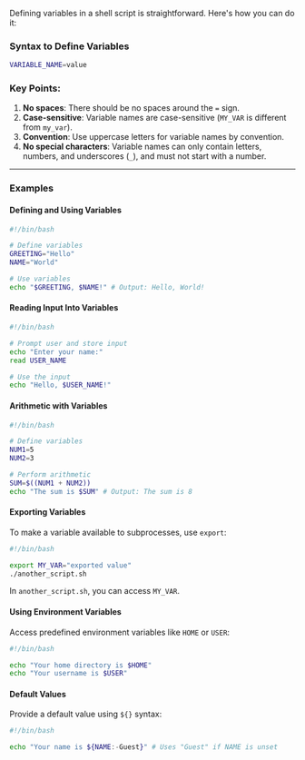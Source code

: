 Defining variables in a shell script is straightforward. Here's how you can do it:

### Syntax to Define Variables
```bash
VARIABLE_NAME=value
```

### Key Points:
1. **No spaces**: There should be no spaces around the `=` sign.
2. **Case-sensitive**: Variable names are case-sensitive (`MY_VAR` is different from `my_var`).
3. **Convention**: Use uppercase letters for variable names by convention.
4. **No special characters**: Variable names can only contain letters, numbers, and underscores (`_`), and must not start with a number.

---

### Examples

#### Defining and Using Variables
```bash
#!/bin/bash

# Define variables
GREETING="Hello"
NAME="World"

# Use variables
echo "$GREETING, $NAME!" # Output: Hello, World!
```

#### Reading Input Into Variables
```bash
#!/bin/bash

# Prompt user and store input
echo "Enter your name:"
read USER_NAME

# Use the input
echo "Hello, $USER_NAME!"
```

#### Arithmetic with Variables
```bash
#!/bin/bash

# Define variables
NUM1=5
NUM2=3

# Perform arithmetic
SUM=$((NUM1 + NUM2))
echo "The sum is $SUM" # Output: The sum is 8
```

#### Exporting Variables
To make a variable available to subprocesses, use `export`:
```bash
#!/bin/bash

export MY_VAR="exported value"
./another_script.sh
```

In `another_script.sh`, you can access `MY_VAR`.

#### Using Environment Variables
Access predefined environment variables like `HOME` or `USER`:
```bash
#!/bin/bash

echo "Your home directory is $HOME"
echo "Your username is $USER"
```

#### Default Values
Provide a default value using `${}` syntax:
```bash
#!/bin/bash

echo "Your name is ${NAME:-Guest}" # Uses "Guest" if NAME is unset
```

